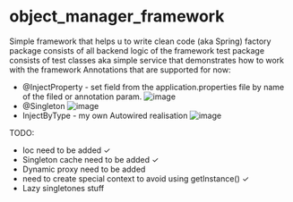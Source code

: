 # object_manager_framework
Simple framework that helps u to write clean code (aka Spring)
factory package consists of all backend logic of the framework
test package consists of test classes aka simple service that demonstrates how to work with the framework
Annotations that are supported for now:
 - @InjectProperty - set field from the application.properties file by name of the filed or annotation param.
   ![image](https://github.com/Zaby2/object_manager_framework/assets/109461366/d8931faa-9203-4ec3-8668-50dc1aedf348)
- @Singleton
  ![image](https://github.com/Zaby2/object_manager_framework/assets/109461366/c88c46d6-63cf-490f-a390-d27807bf5293)
- InjectByType - my own Autowired realisation
  ![image](https://github.com/Zaby2/object_manager_framework/assets/109461366/c7314209-2ee3-4c92-b752-efb7b08a688b)


TODO:
- Ioc need to be added ✓
- Singleton cache need to be added ✓
- Dynamic proxy need to be added
- need to create special context to avoid using getInstance() ✓
- Lazy singletones stuff
